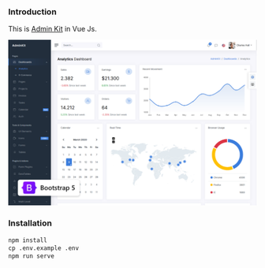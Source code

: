 ### Introduction

This is [Admin Kit](https://github.com/adminkit/adminkit) in Vue Js.

![preview.png](preview.png)

### Installation

```console
npm install
cp .env.example .env
npm run serve
```